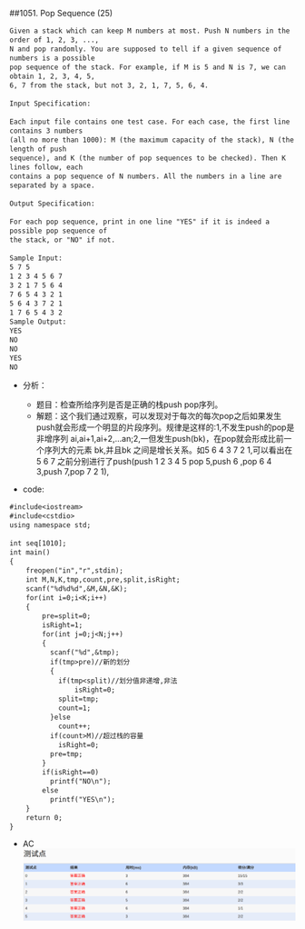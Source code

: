 ##1051. Pop Sequence (25)

	Given a stack which can keep M numbers at most. Push N numbers in the order of 1, 2, 3, ...,
	N and pop randomly. You are supposed to tell if a given sequence of numbers is a possible 
	pop sequence of the stack. For example, if M is 5 and N is 7, we can obtain 1, 2, 3, 4, 5,
	6, 7 from the stack, but not 3, 2, 1, 7, 5, 6, 4.

	Input Specification:

	Each input file contains one test case. For each case, the first line contains 3 numbers 
	(all no more than 1000): M (the maximum capacity of the stack), N (the length of push
	sequence), and K (the number of pop sequences to be checked). Then K lines follow, each
	contains a pop sequence of N numbers. All the numbers in a line are separated by a space.

	Output Specification:

	For each pop sequence, print in one line "YES" if it is indeed a possible pop sequence of
	the stack, or "NO" if not.

	Sample Input:
	5 7 5
	1 2 3 4 5 6 7
	3 2 1 7 5 6 4
	7 6 5 4 3 2 1
	5 6 4 3 7 2 1
	1 7 6 5 4 3 2
	Sample Output:
	YES
	NO
	NO
	YES
	NO
	
- 分析：
  - 题目：检查所给序列是否是正确的栈push pop序列。
  - 解题：这个我们通过观察，可以发现对于每次的每次pop之后如果发生push就会形成一个明显的片段序列。规律是这样的:1,不发生push的pop是非增序列 ai,ai+1,ai+2,...an;2,一但发生push(bk)，在pop就会形成比前一个序列大的元素 bk,并且bk 之间是增长关系。如5 6 4 3 7 2 1,可以看出在5 6 7 之前分别进行了push(push 1 2 3 4 5 pop 5,push 6 ,pop 6 4 3,push 7,pop 7 2 1),

- code:

```language
#include<iostream>
#include<cstdio>
using namespace std;

int seq[1010];
int main()
{
	freopen("in","r",stdin);
	int M,N,K,tmp,count,pre,split,isRight;
	scanf("%d%d%d",&M,&N,&K);
	for(int i=0;i<K;i++)
	{
		pre=split=0;
		isRight=1;
		for(int j=0;j<N;j++)
		{
		  scanf("%d",&tmp);
		  if(tmp>pre)//新的划分
		  {
			if(tmp<split)//划分值非递增,非法
				isRight=0;
			split=tmp;
			count=1;
		  }else
			count++;
		  if(count>M)//超过栈的容量
		    isRight=0;
		  pre=tmp;
		}
		if(isRight==0)
		  printf("NO\n");
		else
		  printf("YES\n");
	}
	return 0;
}
```

- AC
![pat_a1051](./pat_a1051.png)
  